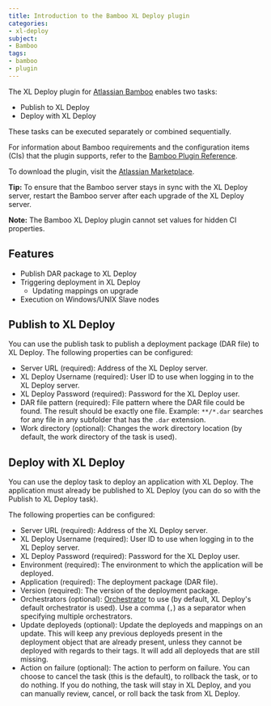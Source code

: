 ```yaml
---
title: Introduction to the Bamboo XL Deploy plugin
categories:
- xl-deploy
subject:
- Bamboo
tags:
- bamboo
- plugin
---
```


The XL Deploy plugin for [Atlassian Bamboo](https://www.atlassian.com/software/bamboo) enables two tasks:

* Publish to XL Deploy
* Deploy with XL Deploy

These tasks can be executed separately or combined sequentially.

For information about Bamboo requirements and the configuration items (CIs) that the plugin supports, refer to the [Bamboo Plugin Reference](/bamboo-xl-deploy-plugin/latest/bambooPluginManual.html). 

To download the plugin, visit the [Atlassian Marketplace](https://marketplace.atlassian.com/plugins/com.xebialabs.deployit.plugin.bamboo-deployit-plugin/server/overview).

**Tip:** To ensure that the Bamboo server stays in sync with the XL Deploy server, restart the Bamboo server after each upgrade of the XL Deploy server.

**Note:** The Bamboo XL Deploy plugin cannot set values for hidden CI properties.

## Features

* Publish DAR package to XL Deploy
* Triggering deployment in XL Deploy
    * Updating mappings on upgrade
* Execution on Windows/UNIX Slave nodes

## Publish to XL Deploy

You can use the publish task to publish a deployment package (DAR file) to XL Deploy. The following properties can be configured:

* Server URL (required): Address of the XL Deploy server.
* XL Deploy Username (required): User ID to use when logging in to the XL Deploy server.
* XL Deploy Password (required): Password for the XL Deploy user.
* DAR file pattern (required): File pattern where the DAR file could be found. The result should be exactly one file. Example: `**/*.dar` searches for any file in any subfolder that has the `.dar` extension.
* Work directory (optional): Changes the work directory location (by default, the work directory of the task is used).

## Deploy with XL Deploy

You can use the deploy task to deploy an application with XL Deploy. The application must already be published to XL Deploy (you can do so with the Publish to XL Deploy task).

The following properties can be configured:

* Server URL (required): Address of the XL Deploy server.
* XL Deploy Username (required): User ID to use when logging in to the XL Deploy server.
* XL Deploy Password (required): Password for the XL Deploy user.
* Environment (required): The environment to which the application will be deployed.
* Application (required): The deployment package (DAR file).
* Version (required): The version of the deployment package.
* Orchestrators (optional): [Orchestrator](/xl-deploy/concept/types-of-orchestrators-in-xl-deploy.html) to use (by default, XL Deploy's default orchestrator is used). Use a comma (`,`) as a separator when specifying multiple orchestrators.
* Update deployeds (optional): Update the deployeds and mappings on an update. This will keep any previous deployeds present in the deployment object that are already present, unless they cannot be deployed with regards to their tags. It will add all deployeds that are still missing.
* Action on failure (optional): The action to perform on failure. You can choose to cancel the task (this is the default), to rollback the task, or to do nothing. If you do nothing, the task will stay in XL Deploy, and you can manually review, cancel, or roll back the task from XL Deploy.
